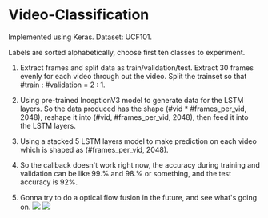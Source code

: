 # Video-Classification

Implemented using Keras. Dataset: UCF101.

Labels are sorted alphabetically, choose first ten classes to experiment.

1. Extract frames and split data as train/validation/test. Extract 30 frames evenly for 
each video through out the video. Split the trainset so that \#train : \#validation = 2 : 1.

2. Using pre-trained InceptionV3 model to generate data for the LSTM layers. So the data
produced has the shape (#vid * #frames_per_vid, 2048), reshape it into 
(#vid, #frames_per_vid, 2048), then feed it into the LSTM layers.

3. Using a stacked 5 LSTM layers model to make prediction on each video which is shaped as
(#frames_per_vid, 2048).

4. So the callback doesn't work right now, the accuracy during training and validation can
be like 99.% and 98.% or something, and the test accuracy is 92%.

5. Gonna try to do a optical flow fusion in the future, and see what's going on.
![](src/Training_and_validation_accuracy.png)
![](src/Training_and_validation_loss.png)
